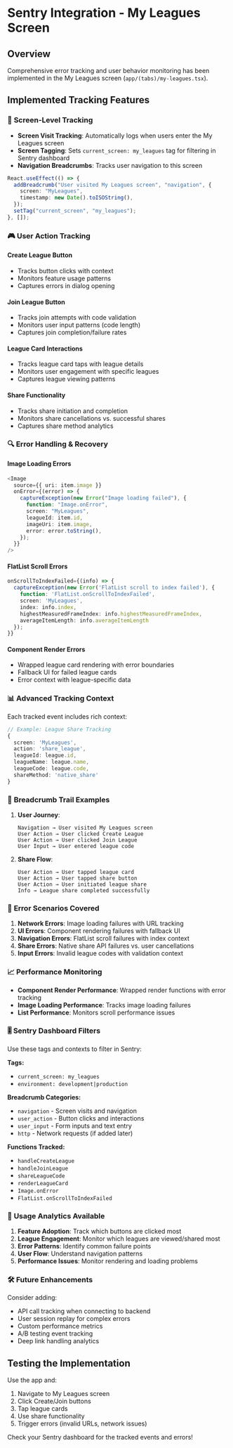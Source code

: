 # Sentry Integration - My Leagues Screen

## Overview

Comprehensive error tracking and user behavior monitoring has been implemented in the My Leagues screen (`app/(tabs)/my-leagues.tsx`).

## Implemented Tracking Features

### 🎯 **Screen-Level Tracking**

- **Screen Visit Tracking**: Automatically logs when users enter the My Leagues screen
- **Screen Tagging**: Sets `current_screen: my_leagues` tag for filtering in Sentry dashboard
- **Navigation Breadcrumbs**: Tracks user navigation to this screen

```typescript
React.useEffect(() => {
  addBreadcrumb("User visited My Leagues screen", "navigation", {
    screen: "MyLeagues",
    timestamp: new Date().toISOString(),
  });
  setTag("current_screen", "my_leagues");
}, []);
```

### 🎮 **User Action Tracking**

#### Create League Button

- Tracks button clicks with context
- Monitors feature usage patterns
- Captures errors in dialog opening

#### Join League Button

- Tracks join attempts with code validation
- Monitors user input patterns (code length)
- Captures join completion/failure rates

#### League Card Interactions

- Tracks league card taps with league details
- Monitors user engagement with specific leagues
- Captures league viewing patterns

#### Share Functionality

- Tracks share initiation and completion
- Monitors share cancellations vs. successful shares
- Captures share method analytics

### 🔍 **Error Handling & Recovery**

#### Image Loading Errors

```typescript
<Image
  source={{ uri: item.image }}
  onError={(error) => {
    captureException(new Error("Image loading failed"), {
      function: "Image.onError",
      screen: "MyLeagues",
      leagueId: item.id,
      imageUri: item.image,
      error: error.toString(),
    });
  }}
/>
```

#### FlatList Scroll Errors

```typescript
onScrollToIndexFailed={(info) => {
  captureException(new Error('FlatList scroll to index failed'), {
    function: 'FlatList.onScrollToIndexFailed',
    screen: 'MyLeagues',
    index: info.index,
    highestMeasuredFrameIndex: info.highestMeasuredFrameIndex,
    averageItemLength: info.averageItemLength
  });
}}
```

#### Component Render Errors

- Wrapped league card rendering with error boundaries
- Fallback UI for failed league cards
- Error context with league-specific data

### 📊 **Advanced Tracking Context**

Each tracked event includes rich context:

```typescript
// Example: League Share Tracking
{
  screen: 'MyLeagues',
  action: 'share_league',
  leagueId: league.id,
  leagueName: league.name,
  leagueCode: league.code,
  shareMethod: 'native_share'
}
```

### 🎯 **Breadcrumb Trail Examples**

1. **User Journey**:

   ```
   Navigation → User visited My Leagues screen
   User Action → User clicked Create League
   User Action → User clicked Join League
   User Input → User entered league code
   ```

2. **Share Flow**:
   ```
   User Action → User tapped league card
   User Action → User tapped share button
   User Action → User initiated league share
   Info → League share completed successfully
   ```

### 🚨 **Error Scenarios Covered**

1. **Network Errors**: Image loading failures with URL tracking
2. **UI Errors**: Component rendering failures with fallback UI
3. **Navigation Errors**: FlatList scroll failures with index context
4. **Share Errors**: Native share API failures vs. user cancellations
5. **Input Errors**: Invalid league codes with validation context

### 📈 **Performance Monitoring**

- **Component Render Performance**: Wrapped render functions with error tracking
- **Image Loading Performance**: Tracks image loading failures
- **List Performance**: Monitors scroll performance issues

### 🎚️ **Sentry Dashboard Filters**

Use these tags and contexts to filter in Sentry:

**Tags:**

- `current_screen: my_leagues`
- `environment: development|production`

**Breadcrumb Categories:**

- `navigation` - Screen visits and navigation
- `user_action` - Button clicks and interactions
- `user_input` - Form inputs and text entry
- `http` - Network requests (if added later)

**Functions Tracked:**

- `handleCreateLeague`
- `handleJoinLeague`
- `shareLeagueCode`
- `renderLeagueCard`
- `Image.onError`
- `FlatList.onScrollToIndexFailed`

### 🔧 **Usage Analytics Available**

1. **Feature Adoption**: Track which buttons are clicked most
2. **League Engagement**: Monitor which leagues are viewed/shared most
3. **Error Patterns**: Identify common failure points
4. **User Flow**: Understand navigation patterns
5. **Performance Issues**: Monitor rendering and loading problems

### 🛠️ **Future Enhancements**

Consider adding:

- API call tracking when connecting to backend
- User session replay for complex errors
- Custom performance metrics
- A/B testing event tracking
- Deep link handling analytics

## Testing the Implementation

Use the app and:

1. Navigate to My Leagues screen
2. Click Create/Join buttons
3. Tap league cards
4. Use share functionality
5. Trigger errors (invalid URLs, network issues)

Check your Sentry dashboard for the tracked events and errors!
